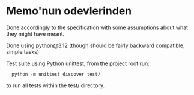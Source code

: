 # Memo'nun odevlerinden

Done accordingly to the specification with some assumptions about what they might have meant.

Done using python@3.12 (though should be fairly backward compatible, simple tasks)

Test suite using Python unittest, from the project root run:
```terminal
  python -m unittest discover test/
```
to run all tests within the test/ directory.


